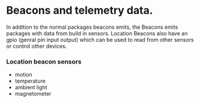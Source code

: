 # Beacons and telemetry data.

In addition to the normal packages beacons emits, the Beacons emits packages with data from build in sensors. Location Beacons also have an gpio (genral pin input output) which can be used to read from other sensors or control other devices.  

### Location beacon sensors

- motion
- temperature
- ambient light
- magnetometer
